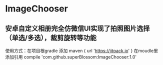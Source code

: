# ImageChooser
## 安卓自定义相册完全仿微信UI实现了拍照图片选择（单选/多选），裁剪旋转等功能
使用方式：在项目根gradle 添加  maven { url 'https://jitpack.io' } 
在moudle里 添加引用 compile 'com.github.superBlossom:ImageChooser:1.0'
